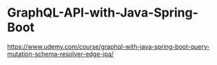 # GraphQL-API-with-Java-Spring-Boot
https://www.udemy.com/course/graphql-with-java-spring-boot-query-mutation-schema-resolver-edge-jpa/
